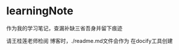 <!--
 * @Author: liangshuang 1979139861@qq.com
 * @Date: 2024-09-17 19:02:51
 * @LastEditors: liangshuang 1979139861@qq.com
 * @LastEditTime: 2024-09-25 09:33:14
 * @FilePath: \learningNote\README.md
 * @Description: 这是默认设置,请设置`customMade`, 打开koroFileHeader查看配置 进行设置: https://github.com/OBKoro1/koro1FileHeader/wiki/%E9%85%8D%E7%BD%AE
-->
# learningNote

作为我的学习笔记，查漏补缺三省吾身并留下痕迹

请王桂莲老师检阅
博客时，./readme.md文件会作为
在docify工具创建

